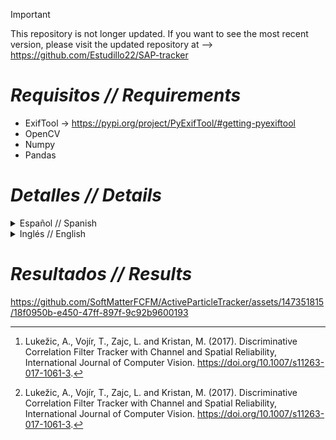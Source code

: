 >[!IMPORTANT]
>This repository is not longer updated. If you want to see the most recent version, please visit the updated repository at --> https://github.com/Estudillo22/SAP-tracker

# *Requisitos // Requirements*
- ExifTool  ->  https://pypi.org/project/PyExifTool/#getting-pyexiftool
- OpenCV 
- Numpy
- Pandas

# *Detalles // Details*
<details>
  <summary>Español // Spanish</summary>
  
# Información
En este repositorio hay carpetas con los modulos por separado (ingles o español), una llamada "Automatic",
el cual tiene un codigo que incluye todos los modulos para hacer el proceso de rastreo de manera automatizada.
Se recomienda usar el modulo de "RastreoV1.10" para rastrear la particula ya que, el codigo de "AutoTrack" esta 
en una fase preliminar.

Este codigo se apoya de la libreria [OpenCV](https://opencv.org/), en dado caso se requiera conocer mas a 
detalle las funciones utilizadas de la libreria, pueden recurrir a su [documentación](https://docs.opencv.org/).
Cada modulo mostrado aqui tiene una descripcion dentro del codigo como comentario.

# *Rastreo de una Partícula*
ActiveParticleTracker es un conjunto de codigos en Python con modulos para rastreo de particulas activas sinteticas en 2D.
## Modulo de Fotograma Inicial
Este modulo nos ayuda a encontrar el fotograma donde iniciara nuestro rastreo, primero se obtiene un fotograma
con baja luminosidad dependiendo del porcentaje de oscuridad deseado, luego se superponen los fotogramas para
detectar movimiento de la partícula y por ultimo, cuando se detecta movimiento, se utiliza uno de los fotogramas 
superpuestos* como nuestro fotograma inicial.

Versión mas reciente V0.14.

![Imagen2](https://github.com/SoftMatterFCFM/ActiveParticleTracker/assets/147351815/795239e0-84a5-47c6-b96d-b51a8de2b2ed) ======> 
![Imagen3](https://github.com/SoftMatterFCFM/ActiveParticleTracker/assets/147351815/726bbe7e-7879-44bb-8935-5144b021b761)


*La superposición consta de 5 fotogramas sumados, si el fotograma inicial que
arroja el programa no funciona para iniciar el rastreo, puede tomar un numero
de fotograma ± 2 del numero de fotograma dado por el código.

## Modulo para Región de Interés.
Este modulo nos permite calcular las dimensiones y la posición del área donde esta la partícula,
para evitar el ruido que pueda haber en las imágenes del video. Esta región de interés son necesarias
para usar el método DCF-CSRT de rastreo. 

Versión mas reciente V1.8.

![Imagen1](https://github.com/SoftMatterFCFM/ActiveParticleTracker/assets/147351815/cc477cbc-c206-4a5f-969f-f4109957993b)


## Modulo de Rastreo.
Se usa el modulo de rastreo para obtener la trayectoria de una partícula activa sintética.
Este modulo utiliza como base el método DCF-CSRT *(Discriminative Correlation Filter with Channel 
and Spatial Reliability Tracker)* [^2] . 

Versión mas reciente V1.10.

![Imagen4](https://github.com/SoftMatterFCFM/ActiveParticleTracker/assets/147351815/053c75d3-48cd-4067-be2f-6ada5e2daa82)


[^2]: Lukežic, A., Vojír, T., Zajc, L. and Kristan, M. (2017). Discriminative Correlation Filter Tracker with Channel and Spatial Reliability, International Journal of Computer Vision. https://doi.org/10.1007/s11263-017-1061-3.
</details>

<details>
  <summary>Inglés // English</summary>

# *Information*
In this repository there are folders with separate modules (English or Spanish) one named "Automatic" which has
a script that includes all the modules to do the tracking process in an automated way. We recommend the use of
"TrackerV1.10" module to track the particle since the "AutoTrack" script is in a preliminary phase.

These codes are supported by the [OpenCV](https://opencv.org/) library, if you need to know more details about the functions
used by the library, you can refer to its [documentation](https://docs.opencv.org/). Each module shown here has a description inside the script as a comment.


# *Active Particle Tracking*
ActiveParticleTracker is a set of Python codes with modules for tracking synthetic active particles in 2D.
## Initial Frame Module 
This module helps us to find the frame in which the tracking is going to start, it obtains a frame with low luminosity according to a darkness percentage, then it uses 
the frame superposition to detect the particle's motion and finally, when it detects motion, we use one of the superpositioned frames* to be our initial frame. 

Latest version V0.14.

![Imagen2](https://github.com/SoftMatterFCFM/ActiveParticleTracker/assets/147351815/bfb15db6-b171-4b2c-a490-db951e58d1e8)  ======> 
![Imagen3](https://github.com/SoftMatterFCFM/ActiveParticleTracker/assets/147351815/19be5203-f4b4-4508-956c-9d65daaff5f0)

*The superposition method consists of 5 frames added together if the returned initial frame of the module
doesn't work to initialize the tracking, you can use a frame either two places ahead or behind the frame returned by
the module $(fr - 2 < fr < fr + 2)\text{, where }fr = \text{Frame returned}$


## Region of Interest Module
This module allows us to compute the dimension and position of the area where the particle is located to avoid
the noise in the image. This region of interest is needed to use the DCF-CSRT tracking method.

Latest version V1.8.

![Imagen1](https://github.com/SoftMatterFCFM/ActiveParticleTracker/assets/147351815/5e2f5cfc-8062-41c1-94d9-9d6f8ede6aa4)

## Tracking Module
The module is used to obtain the trajectory of the synthetic active particle. This module uses the DCF-CSRT method
as a base. (Discriminative Correlation Filter with Channel and Spatial Reliability Tracker)[^2]. 

Latest version V1.10.

![Imagen4](https://github.com/SoftMatterFCFM/ActiveParticleTracker/assets/147351815/4b4830d5-29d5-47ec-a926-9e539fc17905)


[^2]: Lukežic, A., Vojír, T., Zajc, L. and Kristan, M. (2017). Discriminative Correlation Filter Tracker with Channel and Spatial Reliability, International Journal of Computer Vision. https://doi.org/10.1007/s11263-017-1061-3.
</details>

# *Resultados // Results*


https://github.com/SoftMatterFCFM/ActiveParticleTracker/assets/147351815/18f0950b-e450-47ff-897f-9c92b9600193

